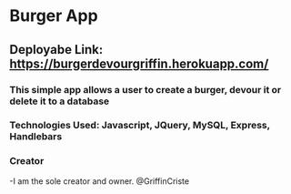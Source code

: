 # Burger App

## Deployabe Link: https://burgerdevourgriffin.herokuapp.com/

### This simple app allows a user to create a burger, devour it or delete it to a database

### Technologies Used: Javascript, JQuery, MySQL, Express, Handlebars

### Creator
-I am the sole creator and owner. @GriffinCriste
